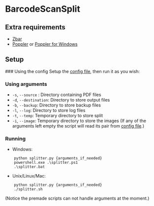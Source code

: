 # BarcodeScanSplit

## Extra requirements
- [Zbar](https://github.com/NaturalHistoryMuseum/pyzbar)
- [Poppler](https://poppler.freedesktop.org/) or [Poppler for Windows](https://github.com/oschwartz10612/poppler-windows)

## Setup

### Using the config
Setup the [config file](config.py), then run it as you wish:

### Using arguments
- ```-s```, ```--source``` : Directory containing PDF files
- ```-d```, ```--destination```: Directory to store output files
- ```-b```, ```--backup```: Directory to store backup files
- ```-l```, ```--log```: Directory to store log files
- ```-t```, ```--temp```: Temporary directory to store split 
- ```-i```, ```--image```: Temporary directory to store the images
(If any of the arguments left empty the script will read its pair from [config file](config.py).)

### Running
- Windows:
```
    python splitter.py {arguments_if_needed}
    powershell.exe .\splitter.ps1
    .\splitter.bat
```
- Unix/Linux/Mac:
```
    python splitter.py {arguments_if_needed}
    ./splitter.sh
```
(Notice the premade scripts can not handle arguments at the moment.)